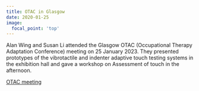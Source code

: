 ```yaml
---
title: OTAC in Glasgow
date: 2020-01-25
image:
  focal_point: 'top'
---
```



Alan Wing and Susan Li attended the Glasgow OTAC (Occupational Therapy Adaptation Conference) meeting on 25 January
2023. They presented
prototypes of the vibrotactile and indenter adaptive touch testing
systems in the exhibition hall and gave a workshop on Assessment of
touch in the afternoon.


<a href=" https://www.otac.org.uk/events/glasgow2023/ ">OTAC meeting</a>
